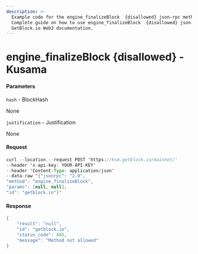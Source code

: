 ```yaml
---
description: >-
  Example code for the engine_finalizeBlock  {disallowed} json-rpc method.
  Сomplete guide on how to use engine_finalizeBlock  {disallowed} json-rpc in
  GetBlock.io Web3 documentation.
---
```


# engine\_finalizeBlock {disallowed} - Kusama

#### Parameters

`hash` - BlockHash

None

`justification` - Justification

None

#### Request

```java
curl --location --request POST 'https://ksm.getblock.io/mainnet/' 
--header 'x-api-key: YOUR-API-KEY' 
--header 'Content-Type: application/json' 
--data-raw '{"jsonrpc": "2.0",
"method": "engine_finalizeBlock",
"params": [null, null],
"id": "getblock.io"}'
```

#### Response

```java
{
    "result": "null",
    "id": "getblock.io",
    "status_code": 405,
    "message": "Method not allowed"
}
```
